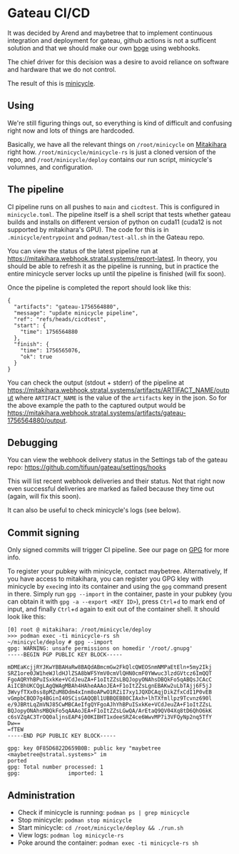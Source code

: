 # Gateau CI/CD

It was decided by Arend and maybetree
that to implement continuous integration and deployment for gateau,
github actions is not a sufficent solution and that we should make our own
[boge](bodge.md) using webhooks.

The chief driver for this decision was a desire to avoid reliance on
software and hardware that we do not control.

The result of this is [minicycle](minicycle.md).

## Using

We're still figuring things out,
so everything is kind of difficult and confusing right now
and lots of things are hardcoded.

Basically, we have all the relevant things on `/root/minicycle`
on [Mitakihara](mitakihara.md) right how.
`/root/minicycle/minicycle-rs` is just a cloned version of the repo,
and `/root/minicycle/deploy` contains our run script,
minicycle's volumnes,
and configuration.

## The pipeline

CI pipeline runs on all pushes to `main` and `cicdtest`.
This is configured in `minicycle.toml`.
The pipeline itself is a shell script that tests whether gateau
builds and installs on different version of python
on cuda11 (cuda12 is not supported by mitakihara's GPU).
The code for this is in `.minicycle/entrypoint` and `podman/test-all.sh`
in the Gateau repo.

You can view the status of the latest pipeline run
at <https://mitakihara.webhook.stratal.systems/report-latest>.
In theory, you should be able to refresh it as the pipeline is running,
but in practice the entire minicycle server locks up until
the pipeline is finished (will fix soon).

Once the pipeline is completed the report should look like this:

```
{
  "artifacts": "gateau-1756564880",
  "message": "update minicycle pipeline",
  "ref": "refs/heads/cicdtest",
  "start": {
    "time": 1756564880
  },
  "finish": {
    "time": 1756565076,
    "ok": true
  }
}
```

You can check the output (stdout + stderr) of the pipeline at
<https://mitakihara.webhook.stratal.systems/artifacts/ARTIFACT_NAME/output>
where `ARTIFACT_NAME` is the value of the `artifacts` key in the json.
So for the above example the path to the captured output would be
<https://mitakihara.webhook.stratal.systems/artifacts/gateau-1756564880/output>.

## Debugging

You can view the webhook delivery status in the Settings tab of
the gateau repo: <https://github.com/tifuun/gateau/settings/hooks>

This will list recent webhook deliveries and their status.
Not that right now even successful deliveries are marked
as failed because they time out (again, will fix this soon).

It can also be useful to check minicycle's logs (see below).

## Commit signing

Only signed commits will trigger CI pipeline.
See our page on [GPG](gpg.md) for more info.

To register your pubkey with minicycle,
contact maybetree.
Alternatively,
If you have access to mitakihara,
you can register you GPG kley with minicycle by
`exec`ing into its container and using the `gpg` command present in there.
Simply run `gpg --import` in the container,
paste in your pubkey (you can obtain it with
`gpg -a --export <KEY ID>`),
press `Ctrl`+`d` to mark end of input, and finally `Ctrl`+`d` again
to exit out of the container shell.
It should look like this:

```
[0] root @ mitakihara: /root/minicycle/deploy
>>> podman exec -ti minicycle-rs sh
~/minicycle/deploy # gpg --import
gpg: WARNING: unsafe permissions on homedir '/root/.gnupg'
-----BEGIN PGP PUBLIC KEY BLOCK-----

mDMEaKcjjRYJKwYBBAHaRw8BAQdABmcmGw2FkQlcQWEOSnmNMPaEtEln+5my2Ikj
SRZ1ore0JW1heWJldHJlZSA8bWF5YmV0cmVlQHN0cmF0YWwuc3lzdGVtcz6ImQQT
FgoAQRYhBPuISxkKe+VCdJeuZA+F1oItZZsLBQJopyONAhsDBQkFo5qABQsJCAcC
AiICBhUKCQgLAgQWAgMBAh4HAheAAAoJEA+F1oItZZsLgnEBAKw2uLbTAjj6F5jJ
3WvyfTXx0ss8pMZuM8Ddm4xInm8oAPwO1RZiI7xy1JQXDCAqjDikZfxCdI1P0vEB
vGmpbCBQD7g4BGinI40SCisGAQQBl1UBBQEBB0CIAxh+lhTXfmllpz9Tcvnz690l
e/9JBRtLqZmVNJ85CwMBCAeIfgQYFgoAJhYhBPuISxkKe+VCdJeuZA+F1oItZZsL
BQJopyONAhsMBQkFo5qAAAoJEA+F1oItZZsLGwQA/ArEtaQ9QV04Xq8tD6QhO6kK
c6sVZqAC3TrOQ0aljnsEAP4j00KIBHT1xdeeSRZ4ce6WwvMP7i3VFQyNp2nq5TfY
Dw==
=fTEW
-----END PGP PUBLIC KEY BLOCK-----

gpg: key 0F85D6822D659B0B: public key "maybetree <maybetree@stratal.systems>" im
ported
gpg: Total number processed: 1
gpg:               imported: 1
```



## Administration

- Check if minicycle is running: `podman ps | grep minicycle`
- Stop minicycle: `podman stop minicycle`
- Start minicycle: `cd /root/minicycle/deploy && ./run.sh`
- View logs: `podman log minicycle-rs`
- Poke around the container: `podman exec -ti minicycle-rs sh`


